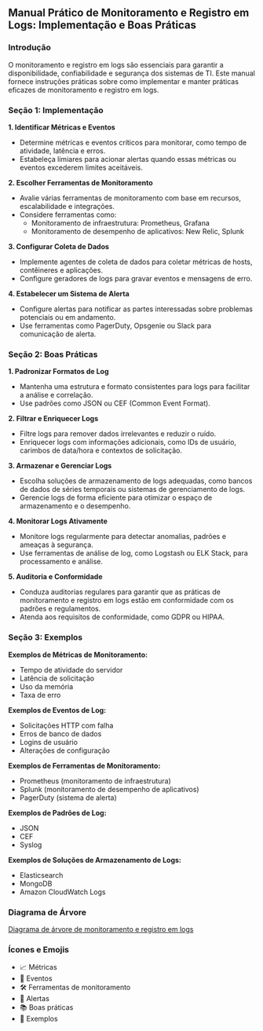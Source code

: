 ## Manual Prático de Monitoramento e Registro em Logs: Implementação e Boas Práticas

### Introdução

O monitoramento e registro em logs são essenciais para garantir a disponibilidade, confiabilidade e segurança dos sistemas de TI. Este manual fornece instruções práticas sobre como implementar e manter práticas eficazes de monitoramento e registro em logs.

### Seção 1: Implementação

**1. Identificar Métricas e Eventos**

* Determine métricas e eventos críticos para monitorar, como tempo de atividade, latência e erros.
* Estabeleça limiares para acionar alertas quando essas métricas ou eventos excederem limites aceitáveis.

**2. Escolher Ferramentas de Monitoramento**

* Avalie várias ferramentas de monitoramento com base em recursos, escalabilidade e integrações.
* Considere ferramentas como:
    - Monitoramento de infraestrutura: Prometheus, Grafana
    - Monitoramento de desempenho de aplicativos: New Relic, Splunk

**3. Configurar Coleta de Dados**

* Implemente agentes de coleta de dados para coletar métricas de hosts, contêineres e aplicações.
* Configure geradores de logs para gravar eventos e mensagens de erro.

**4. Estabelecer um Sistema de Alerta**

* Configure alertas para notificar as partes interessadas sobre problemas potenciais ou em andamento.
* Use ferramentas como PagerDuty, Opsgenie ou Slack para comunicação de alerta.

### Seção 2: Boas Práticas

**1. Padronizar Formatos de Log**

* Mantenha uma estrutura e formato consistentes para logs para facilitar a análise e correlação.
* Use padrões como JSON ou CEF (Common Event Format).

**2. Filtrar e Enriquecer Logs**

* Filtre logs para remover dados irrelevantes e reduzir o ruído.
* Enriquecer logs com informações adicionais, como IDs de usuário, carimbos de data/hora e contextos de solicitação.

**3. Armazenar e Gerenciar Logs**

* Escolha soluções de armazenamento de logs adequadas, como bancos de dados de séries temporais ou sistemas de gerenciamento de logs.
* Gerencie logs de forma eficiente para otimizar o espaço de armazenamento e o desempenho.

**4. Monitorar Logs Ativamente**

* Monitore logs regularmente para detectar anomalias, padrões e ameaças à segurança.
* Use ferramentas de análise de log, como Logstash ou ELK Stack, para processamento e análise.

**5. Auditoria e Conformidade**

* Conduza auditorias regulares para garantir que as práticas de monitoramento e registro em logs estão em conformidade com os padrões e regulamentos.
* Atenda aos requisitos de conformidade, como GDPR ou HIPAA.

### Seção 3: Exemplos

**Exemplos de Métricas de Monitoramento:**

- Tempo de atividade do servidor
- Latência de solicitação
- Uso da memória
- Taxa de erro

**Exemplos de Eventos de Log:**

- Solicitações HTTP com falha
- Erros de banco de dados
- Logins de usuário
- Alterações de configuração

**Exemplos de Ferramentas de Monitoramento:**

- Prometheus (monitoramento de infraestrutura)
- Splunk (monitoramento de desempenho de aplicativos)
- PagerDuty (sistema de alerta)

**Exemplos de Padrões de Log:**

- JSON
- CEF
- Syslog

**Exemplos de Soluções de Armazenamento de Logs:**

- Elasticsearch
- MongoDB
- Amazon CloudWatch Logs

### Diagrama de Árvore

[Diagrama de árvore de monitoramento e registro em logs](diagrama_de_arvore.png)

### Ícones e Emojis

- 📈 Métricas
- 📝 Eventos
- 🛠️ Ferramentas de monitoramento
- 🚨 Alertas
- 📚 Boas práticas
- 🔎 Exemplos
